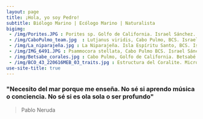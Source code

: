 ```yaml
---
layout: page
title: ¡Hola, yo soy Pedro!
subtitle: Biólogo Marino | Ecólogo Marino | Naturalista
bigimg: 
 - /img/Porites.JPG : Porites sp. Golfo de California. Israel Sánchez. 
 - /img/CaboPulmo_team.jpg  : Lutjanus viridis, Cabo Pulmo, BCS. Israel Sánchez. 
 - /img/La_niparajeña.jpg : La Niparajeña. Isla Espíritu Santo, BCS. Israel Sánchez. 
 - /img/IMG_6491.JPG : Psammocora stellata, Cabo Pulmo BCS. Israel Sánchez. 
 - /img/Betsabe_corales.jpg : Cabo Pulmo, Golfo de California. Betsabé Luna
 - /img/BCO_43_220616MEB_03_traits.jpg : Estructura del Coralite. Microscópio Electrónico. Pedro González
use-site-title: true
---
```


### "Necesito del mar porque me enseña. No sé si aprendo música o conciencia. No sé si es ola sola o ser profundo"
 > Pablo Neruda
